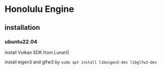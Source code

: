 # Honolulu Engine

## installation
### ubuntu22.04
install Vulkan SDK from LunarG

install eigen3 and glfw3 by
`sudo apt install libeigen3-dev libglfw3-dev`